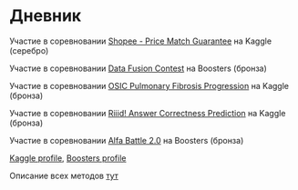 # Дневник

Участие в соревновании [Shopee - Price Match Guarantee](https://www.kaggle.com/c/shopee-product-matching) на Kaggle (серебро)

Участие в соревновании [Data Fusion Contest](https://boosters.pro/championship/data_fusion/rating) на Boosters (бронза)

Участие в соревновании [OSIC Pulmonary Fibrosis Progression](https://www.kaggle.com/c/osic-pulmonary-fibrosis-progression) на Kaggle (бронза)

Участие в соревновании [Riiid! Answer Correctness Prediction](https://www.kaggle.com/c/riiid-test-answer-prediction/overview) на Kaggle (бронза)

Участие в соревновании [Alfa Battle 2.0](https://boosters.pro/championship/alfabattle2/rating) на Boosters (бронза)

[Kaggle profile](https://www.kaggle.com/amaaaa16), [Boosters profile](https://boosters.pro/user/Makhin)

Описание всех методов [тут](https://github.com/Ama16/3course_diary/blob/main/review.md)
